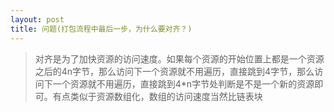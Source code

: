 ```yaml
---
layout: post
title: 问题(打包流程中最后一步，为什么要对齐？)
---
```

> 对齐是为了加快资源的访问速度。如果每个资源的开始位置上都是一个资源之后的4n字节，那么访问下一个资源就不用遍历，直接跳到4字节，那么访问下一个资源就不用遍历，直接跳到4*n字节处判断是不是一个新的资源即可。有点类似于资源数组化，数组的访问速度当然比链表块  

